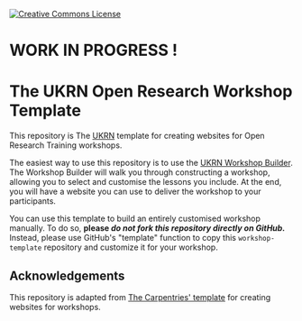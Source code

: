 <a rel="license" href=""><img alt="Creative Commons License" style="border-width:0" src="https://i.creativecommons.org/l/by/4.0/88x31.png" /></a>

# WORK IN PROGRESS ! #

# The UKRN Open Research Workshop Template

This repository is The [UKRN](https://ukrn.org/) template for creating websites for Open Research Training workshops.

The easiest way to use this repository is to use the [UKRN Workshop Builder](https://ukrn-wb.netlify.app/).
The Workshop Builder will walk you through constructing a workshop, allowing you to select and customise the lessons you include.
At the end, you will have a website you can use to deliver the workshop to your participants.

You can use this template to build an entirely customised workshop manually.
To do so, **please _do not fork this repository directly on GitHub._**
Instead, please use GitHub's "template" function to copy this `workshop-template` repository and customize it for your workshop.

## Acknowledgements

This repository is adapted from [The Carpentries' template](https://github.com/carpentries/workshop-template) for creating websites for workshops.
